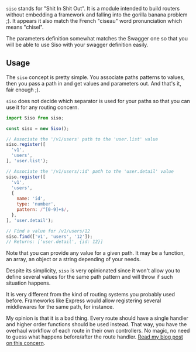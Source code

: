 `siso` stands for "Shit In Shit Out". It is a module intended to build routers
 without embedding a framework and falling into the gorilla banana problem ;).
 It appears it also match the French "ciseau" word pronunciation which means
 "chisel".

The parameters definition somewhat matches the Swagger one so that you will
 be able to use Siso with your swagger definition easily.

## Usage
The `siso` concept is pretty simple. You associate paths patterns to values,
 then you pass a path in and get values and parameters out. And that's it, fair
 enough ;).

`siso` does not decide which separator is used for your paths so that you can
 use it for any routing concern.

```js
import Siso from siso;

const siso = new Siso();

// Associate the '/v1/users' path to the 'user.list' value
siso.register([
  'v1',
  'users',
], 'user.list');

// Associate the '/v1/users/:id' path to the 'user.detail' value
siso.register([
  'v1',
  'users',
  {
    name: 'id',
    type: 'number',
    pattern: /^[0-9]+$/,
  },
], 'user.detail');

// Find a value for /v1/users/12
siso.find(['v1', 'users', '12']);
// Returns: ['user.detail', {id: 12}]
```

Note that you can provide any value for a given path. It may be a function, an
 array, an object or a string depending of your needs.

Despite its simplicity, `siso` is very opinionated since it won't allow you to define
 several values for the same path pattern and will throw if such situation happens.

It is very different from the kind of routing systems you probably used before.
Frameworks like Express would allow registering several middlewares for the same
path, for instance.

My opinion is that it is a bad thing. Every route should have a single handler
 and higher order functions should be used instead. That way, you have the
 overhaul workflow of each route in their own controllers. No magic, no need to
 guess what happens before/after the route handler.
 [Read my blog post on this concern](http://insertafter.com/en/blog/no_more_middlewares.html).
